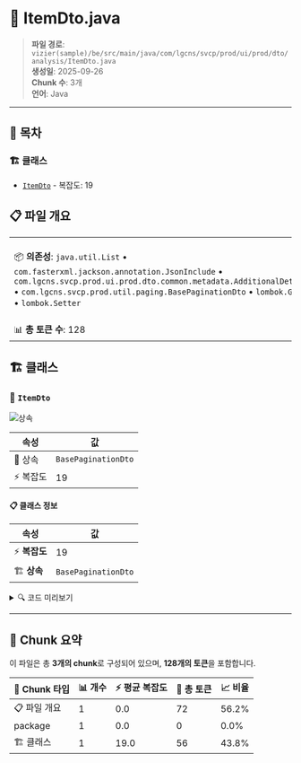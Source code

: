 # 📄 ItemDto.java

> **파일 경로**: `vizier(sample)/be/src/main/java/com/lgcns/svcp/prod/ui/prod/dto/analysis/ItemDto.java`  
> **생성일**: 2025-09-26  
> **Chunk 수**: 3개  
> **언어**: Java
---

## 📑 목차

### 🏗️ 클래스
- [`ItemDto`](#class-itemdto) - 복잡도: 19

## 📋 파일 개요

| | |
|--|--|
| 📦 **의존성**: `java.util.List` • `com.fasterxml.jackson.annotation.JsonInclude` • `com.lgcns.svcp.prod.ui.prod.dto.common.metadata.AdditionalDetailDto` • `com.lgcns.svcp.prod.util.paging.BasePaginationDto` • `lombok.Getter` • `lombok.Setter` | ⚡ **총 복잡도**: 19 |
| 📊 **총 토큰 수**: 128 |  |



## 🏗️ 클래스

### <a id="class-itemdto"></a>🎯 `ItemDto`

![상속](https://img.shields.io/badge/상속-1개-blue)

| 속성 | 값 |
|------|----|
| 🧬 상속 | `BasePaginationDto` |
| ⚡ 복잡도 | 19 |



#### 📋 클래스 정보

| 속성 | 값 |
|------|----|
| ⚡ **복잡도** | 19 || 📍 **라인 범위** | 14-14 |
| 🏗️ **상속** | `BasePaginationDto` || 🏷️ **태그** | `class, java` |

<details>
<summary>🔍 코드 미리보기</summary>

```java
public class ItemDto extends BasePaginationDto {
	private String prodUuid;
	private String type;
	private String detlType;
	private String subType;
	private String prodItemCd;
	private String prodItemNm;
	private String objCode;
	private String objName;
	private String objUuid;
	private String itemCode;
	private String validStartDtm;
	private String validEndDtm;
	private int trgtProdItemCount;
	private int baseProdItemCount;
	private boolean onlyValidDtm;

	@JsonInclude(JsonInclude.Include.NON_NULL)
	private List<AdditionalDetailDto> additional;
}...
```

**Chunk 정보**
- 🆔 **ID**: `f9a3470d9832`
- 📍 **라인**: 14-14
- 📊 **토큰**: 56
- 🏷️ **태그**: `class, java`

</details>

---





## 🧩 Chunk 요약

이 파일은 총 **3개의 chunk**로 구성되어 있으며, **128개의 토큰**을 포함합니다.

| 🧩 Chunk 타입 | 📊 개수 | ⚡ 평균 복잡도 | 📝 총 토큰 | 📈 비율 |
|---------------|--------|-------------|----------|--------|
| 📋 파일 개요 | 1 | 0.0 | 72 | 56.2% |
| package | 1 | 0.0 | 0 | 0.0% |
| 🏗️ 클래스 | 1 | 19.0 | 56 | 43.8% |

